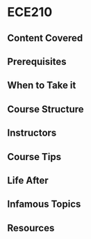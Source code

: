 # ECE210

## Content Covered

## Prerequisites

## When to Take it

## Course Structure

## Instructors

## Course Tips

## Life After

## Infamous Topics

## Resources
